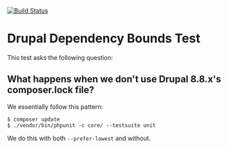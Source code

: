 [![Build Status](https://travis-ci.org/paul-m/drupal_dependency_bounds_test.svg?branch=master)](https://travis-ci.org/paul-m/drupal_dependency_bounds_test)


Drupal Dependency Bounds Test
=============================

This test asks the following question:

What happens when we don't use Drupal 8.8.x's composer.lock file?
-----------------------------------------------------------------

We essentially follow this pattern:

    $ composer update
    $ ./vendor/bin/phpunit -c core/ --testsuite unit

We do this with both `--prefer-lowest` and without.
